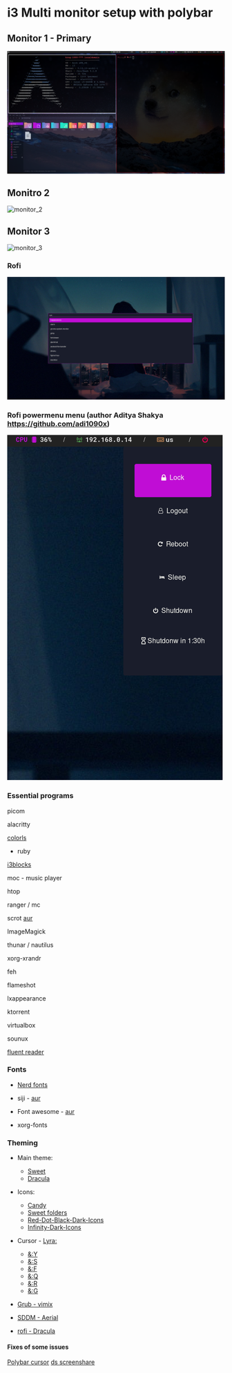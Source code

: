 # i3 Multi monitor setup with polybar

## Monitor 1 - Primary
![monitor_1](./monitor_1.png)

## Monitro 2
![monitor_2](./monitor2.png)

## Monitor 3 
![monitor_3](./monitor3.png)

### Rofi
![Rofi](./rofi_scr.png)

### Rofi powermenu menu (author Aditya Shakya https://github.com/adi1090x)
![Rofi powermenu](./rofi_powermenu.png)

### Essential programs
picom 

alacritty

[colorls](https://github.com/athityakumar/colorls)
* ruby 

[i3blocks](https://github.com/vivien/i3blocks)

moc - music player

htop

ranger / mc

scrot [aur](https://aur.archlinux.org/packages/scotch/)

ImageMagick

thunar / nautilus

xorg-xrandr

feh

flameshot

lxappearance

ktorrent

virtualbox 

sounux

[fluent reader](https://aur.archlinux.org/packages/fluent-reader/)

### Fonts 
* [Nerd fonts](https://github.com/ryanoasis/nerd-fonts)

* siji - [aur](https://github.com/stark/siji)

* Font awesome - [aur](https://archlinux.org/packages/community/any/ttf-font-awesome/)

* xorg-fonts

### Theming
* Main theme: 
  * [Sweet](https://www.opendesktop.org/s/Gnome/p/1253385/)
  * [Dracula](https://www.opendesktop.org/s/Gnome/p/1253385/)

* Icons:
  * [Candy](https://www.gnome-look.org/p/1305251/)
  * [Sweet folders](https://www.gnome-look.org/p/1284047)
  * [Red-Dot-Black-Dark-Icons](https://www.gnome-look.org/p/1473369)
  * [Infinity-Dark-Icons](https://www.gnome-look.org/p/1436570)
  
* Cursor - [Lyra:](https://github.com/yeyushengfan258/Lyra-Cursors)
  * [&:Y](https://www.gnome-look.org/p/1543937)
  * [&:S](https://www.gnome-look.org/p/1530387)
  * [&:F](https://www.gnome-look.org/p/1514940)
  * [&:Q](https://www.gnome-look.org/p/1518883)
  * [&:R](https://www.gnome-look.org/p/1502737)
  * [&:G](https://www.gnome-look.org/p/1507256)

* [Grub - vimix ](https://github.com/vinceliuice/grub2-themes)
* [SDDM - Aerial](https://github.com/3ximus/aerial-sddm-theme)
* [rofi - Dracula](https://draculatheme.com/rofi)

#### Fixes of some issues
[Polybar cursor](https://www.reddit.com/r/Polybar/comments/fv1c2f/polybar_using_default_x_cursor/)
[ds screenshare](https://www.reddit.com/r/discordapp/comments/f22vz6/guide_how_to_stream_audio_to_discord_on_linux/)
